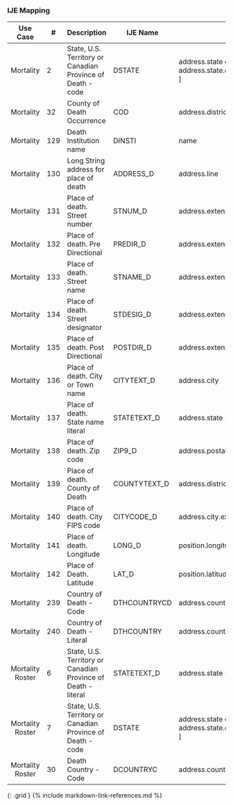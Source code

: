### IJE Mapping

| **Use Case** |  **#**   |  **Description**  | **IJE Name**  |  **Field**  |  **Type**  | **Value Set/Comments**  |
| :---------: | --------------- | ------------ | ------------- | ---------- | ---------- | -------------- |
| Mortality | 2 | State, U.S. Territory or Canadian Province of Death - code | DSTATE | address.state or address.state.extension[nationalReportingJurisdictionId ] |codeable |[ValueSetStatesTerritoriesAndProvincesVitalRecords] in state field or [ValueSetJurisdictionVitalRecords] in extension |
| Mortality | 32 | County of Death Occurrence | COD | address.district.extension[ districtCode ] |integer |see [CountyCodes] |
| Mortality | 129 | Death Institution name | DINSTI | name |string  |- |
| Mortality | 130 | Long String address for place of death | ADDRESS_D | address.line |string  |- |
| Mortality | 131 | Place of death. Street number | STNUM_D | address.extension[stnum] |string |- |
| Mortality | 132 | Place of death. Pre Directional | PREDIR_D | address.extension[predir] |string |- |
| Mortality | 133 | Place of death. Street name | STNAME_D | address.extension[stname] |string |- |
| Mortality | 134 | Place of death. Street designator | STDESIG_D | address.extension[stdesig] |string |- |
| Mortality | 135 | Place of death. Post Directional | POSTDIR_D | address.extension[postdir] |string |- |
| Mortality | 136 | Place of death. City or Town name | CITYTEXT_D | address.city |string |- |
| Mortality | 137 | Place of death. State name literal | STATETEXT_D | address.state (expanded from 2 letter code) |string |- |
| Mortality | 138 | Place of death. Zip code | ZIP9_D | address.postalCode |string |- |
| Mortality | 139 | Place of death. County of Death | COUNTYTEXT_D | address.district |string |- |
| Mortality | 140 | Place of death. City FIPS code | CITYCODE_D | address.city.extension[ cityCode] |integer |see [CityCodes] |
| Mortality | 141 | Place of death. Longitude | LONG_D | position.longitude |float |- |
| Mortality | 142 | Place of Death. Latitude | LAT_D | position.latitude |float |- |
| Mortality | 239 | Country of Death - Code | DTHCOUNTRYCD | address.country  |string  |[ValueSetResidenceCountryVitalRecords].  Note: For US Death certificates should be US |
| Mortality | 240 | Country of Death - Literal | DTHCOUNTRY | address.country  (expanded from 2 letter code) |string  |See [CountryLiterals].   Not used. For US Death certificates should be 'United States'. |
| Mortality Roster | 6 | State, U.S. Territory or Canadian Province of Death - literal | STATETEXT_D | address.state (expanded from 2 letter code) |string |- |
| Mortality Roster | 7 | State, U.S. Territory or Canadian Province of Death - code | DSTATE | address.state or address.state.extension[nationalReportingJurisdictionId ] |codeable |[ValueSetStatesTerritoriesAndProvincesVitalRecords] or [ValueSetJurisdictionVitalRecords] |
| Mortality Roster | 30 | Death Country - Code | DCOUNTRYC | address.country  |string  |[ValueSetResidenceCountryVitalRecords].  Note: For US Death certificates should be US.    |
{: .grid }
{% include markdown-link-references.md %}
